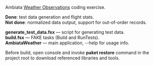 Ambiata [Weather Observations](https://github.com/ambiata/interview/blob/master/weather.md) coding exercise.

**Done**: test data generation and flight stats.<br/>
**Not done**: normalized data output, support for out-of-order records.

**generate_test_data.fsx** — script for generating test data.<br/>
**build.fsx** — FAKE tasks (Build and RunTests).<br/>
**AmbiataWeather** — main application, --help for usage info.


Before build, open console and invoke **paket restore** command in the project root to download referenced libraries and tools.
